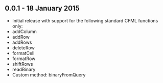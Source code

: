 ## 0.0.1 - 18 January 2015

- Initial release with support for the following standard CFML functions only:
 - addColumn
 - addRow
 - addRows
 - deleteRow
 - formatCell
 - formatRow
 - shiftRows
 - readBinary
- Custom method: binaryFromQuery